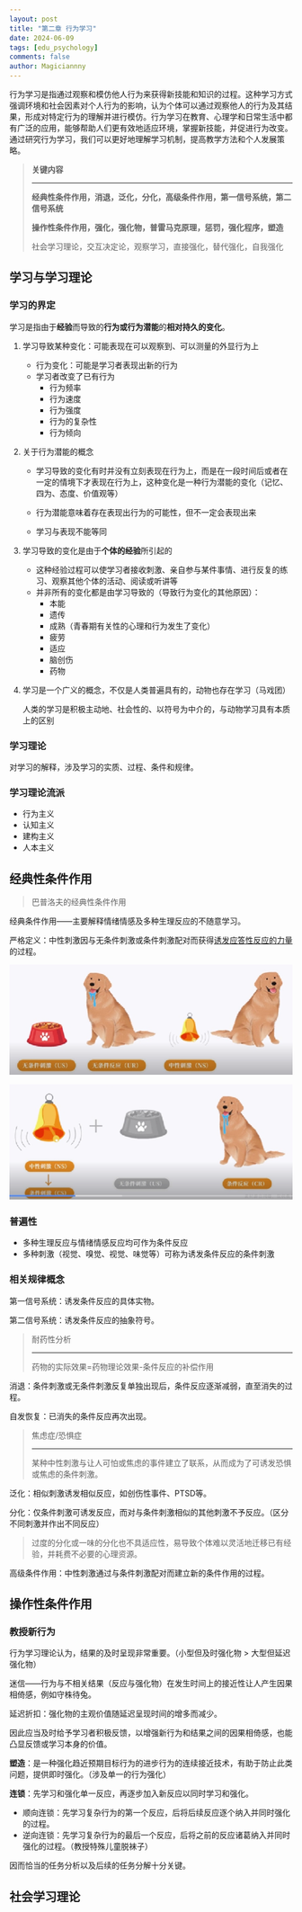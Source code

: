 ```yaml
---
layout: post
title: "第二章	行为学习"
date: 2024-06-09
tags: [edu_psychology]
comments: false
author: Magiciannny
---
```


行为学习是指通过观察和模仿他人行为来获得新技能和知识的过程。这种学习方式强调环境和社会因素对个人行为的影响，认为个体可以通过观察他人的行为及其结果，形成对特定行为的理解并进行模仿。行为学习在教育、心理学和日常生活中都有广泛的应用，能够帮助人们更有效地适应环境，掌握新技能，并促进行为改变。通过研究行为学习，我们可以更好地理解学习机制，提高教学方法和个人发展策略。

> **关键内容**
>
> ---
>
> **经典性条件作用，消退，泛化，分化，高级条件作用，第一信号系统，第二信号系统**
>
> **操作性条件作用，强化，强化物，普雷马克原理，惩罚，强化程序，塑造**
>
> 社会学习理论，交互决定论，观察学习，直接强化，替代强化，自我强化

<!-- more -->

## 学习与学习理论

### 学习的界定

学习是指由于**经验**而导致的**行为或行为潜能**的**相对持久的变化**。

1. 学习导致某种变化：可能表现在可以观察到、可以测量的外显行为上

    - 行为变化：可能是学习者表现出新的行为
    - 学习者改变了已有行为
        - 行为频率
        - 行为速度
        - 行为强度
        - 行为的复杂性
        - 行为倾向

2. 关于行为潜能的概念

    - 学习导致的变化有时并没有立刻表现在行为上，而是在一段时间后或者在一定的情境下才表现在行为上，这种变化是一种行为潜能的变化（记忆、四为、态度、价值观等）

    - 行为潜能意味着存在表现出行为的可能性，但不一定会表现出来
    - 学习与表现不能等同

3. 学习导致的变化是由于**个体的经验**所引起的

    - 这种经验过程可以使学习者接收刺激、亲自参与某件事情、进行反复的练习、观察其他个体的活动、阅读或听讲等
    - 并非所有的变化都是由学习导致的（导致行为变化的其他原因）：
        - 本能
        - 遗传
        - 成熟（青春期有关性的心理和行为发生了变化）
        - 疲劳
        - 适应
        - 脑创伤
        - 药物

4. 学习是一个广义的概念，不仅是人类普遍具有的，动物也存在学习（马戏团）

    人类的学习是积极主动地、社会性的、以符号为中介的，与动物学习具有本质上的区别



### 学习理论

对学习的解释，涉及学习的实质、过程、条件和规律。

### 学习理论流派

- 行为主义
- 认知主义
- 建构主义
- 人本主义

## 经典性条件作用

> 巴普洛夫的经典性条件作用

经典条件作用——主要解释情绪情感及多种生理反应的不随意学习。

严格定义：中性刺激因与无条件刺激或条件刺激配对而获得<u>诱发应答性反应的力量</u>的过程。

![image-20240609140041648](2024-06-09-eduPsychology/image-20240609140041648.png)

![image-20240609140307053](2024-06-09-eduPsychology/image-20240609140307053.png)

### 普遍性

- 多种生理反应与情绪情感反应均可作为条件反应
- 多种刺激（视觉、嗅觉、视觉、味觉等）可称为诱发条件反应的条件刺激

### 相关规律概念

第一信号系统：诱发条件反应的具体实物。

第二信号系统：诱发条件反应的抽象符号。

> 耐药性分析
> 
> ---
> 
> 药物的实际效果=药物理论效果-条件反应的补偿作用

消退：条件刺激或无条件刺激反复单独出现后，条件反应逐渐减弱，直至消失的过程。

自发恢复：已消失的条件反应再次出现。

> 焦虑症/恐惧症
>
> ---
>
> 某种中性刺激与让人可怕或焦虑的事件建立了联系，从而成为了可诱发恐惧或焦虑的条件刺激。

泛化：相似刺激诱发相似反应，如创伤性事件、PTSD等。

分化：仅条件刺激可诱发反应，而对与条件刺激相似的其他刺激不予反应。（区分不同刺激并作出不同反应）

> 过度的分化或一味的分化也不具适应性，易导致个体难以灵活地迁移已有经验，并耗费不必要的心理资源。

高级条件作用：中性刺激通过与条件刺激配对而建立新的条件作用的过程。

## 操作性条件作用

### 教授新行为

行为学习理论认为，结果的及时呈现非常重要。（小型但及时强化物 > 大型但延迟强化物）

迷信——行为与不相关结果（反应与强化物）在发生时间上的接近性让人产生因果相倚感，例如守株待兔。

延迟折扣：强化物的主观价值随延迟呈现时间的增多而减少。

因此应当及时给予学习者积极反馈，以增强新行为和结果之间的因果相倚感，也能凸显反馈或学习本身的价值。

**塑造**：是一种强化趋近预期目标行为的进步行为的连续接近技术，有助于防止此类问题，提供即时强化。（涉及单一的行为强化）

**连锁**：先学习和强化单一反应，再逐步加入新反应以同时学习和强化。

- 顺向连锁：先学习复杂行为的第一个反应，后将后续反应逐个纳入并同时强化的过程。
- 逆向连锁：先学习复杂行为的最后一个反应，后将之前的反应诸葛纳入并同时强化的过程。（教授特殊儿童脱袜子）

因而恰当的任务分析以及后续的任务分解十分关键。

## 社会学习理论



